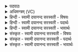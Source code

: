 <details><summary>पदपाठः</summary>

अद॑ब्धेभिः। स॒वि॒त॒रिति॑ सवितः। पा॒युभि॒रिति॑ पा॒युऽभिः॑। त्वम्। शि॒वेभिः॑। अ॒द्य। परि॑। पा॒हि। नः॒। गय॑म्। हिर॑ण्यजिह्व॒ इति॒ हिर॑ण्यजिह्वः। सु॒वि॒ताय॑। नव्य॑से। र॒क्ष॒। माकिः॑। नः॒। अ॒घशं॑सः। ई॒श॒त॒। ८४।
</details>

<details><summary>अधिमन्त्रम् (VC)</summary>

- सविता देवता
- भरद्वाज ऋषिः
- निचृज्जगती
- निषादः
</details>

<details><summary>हिन्दी - स्वामी दयानन्द सरस्वती  - विषयः</summary>

फिर उसी विषय को अगले मन्त्र में कहा है ॥
</details>

<details><summary>हिन्दी - स्वामी दयानन्द सरस्वती  - पदार्थः</summary>

पदार्थान्वयभाषाः -  हे (सवितः) समग्र ऐश्वर्य से युक्त राजन् ! (त्वम्) आप (अद्य) आज (अदब्धेभिः) न बिगाड़ने योग्य (शिवेभिः) मङ्गलकारी (पायुभिः) अनेक प्रकार के रक्षा के उपायों से (नः) हमारी (गयम्) प्रजा की (परि, पाहि) सब ओर से रक्षा कीजिये (हिरण्यजिह्वः) सबके हित में रमण करने योग्य वाणी से युक्त हुए (नव्यसे) अतिशय कर नवीन (सुविताय) ऐश्वर्य के अर्थ (नः) हमारी (रक्ष) रक्षा कीजिये, जिससे (अघशंसः) दुष्ट चोर हम पर (माकिः) न (ईशत) समर्थ वा शासक हो ॥८४ ॥
</details>

<details><summary>हिन्दी - स्वामी दयानन्द सरस्वती  - भावार्थः</summary>

भावार्थभाषाः -  राजाओं की योग्यता यह है कि सब प्रजा के सन्तानों की ब्रह्मचर्य, विद्यादान और स्वयंवर विवाह करा के और डाकुओं से रक्षा कर के उन्नति करें ॥८४ ॥
</details>

<details><summary>संस्कृत - स्वामी दयानन्द सरस्वती  - विषयः</summary>

पुनस्तमेव विषयमाह ॥
</details>

<details><summary>संस्कृत - स्वामी दयानन्द सरस्वती  - पदार्थः</summary>

पदार्थान्वयभाषाः -  हे सविता राजंस्त्वमद्याऽदब्धेभिः शिवेभिः पायुभिर्नो गयं परिपाहि हिरण्यजिह्वः स नव्यसे सुविताय नोऽस्मान् रक्ष यतोऽघशंसोऽस्मदुपरि माकिरीशत ॥८४ ॥
</details>

<details><summary>संस्कृत - स्वामी दयानन्द सरस्वती  - भावार्थः</summary>

भावार्थभाषाः -  राज्ञां योग्यताऽस्ति सर्वस्याः प्रजायाः सन्तानान् ब्रह्मचर्य्यविद्यादानस्वयंवरविवाहैर्दस्युभ्यो रक्षणेन चोन्नयेयुरिति ॥८४ ॥
</details>